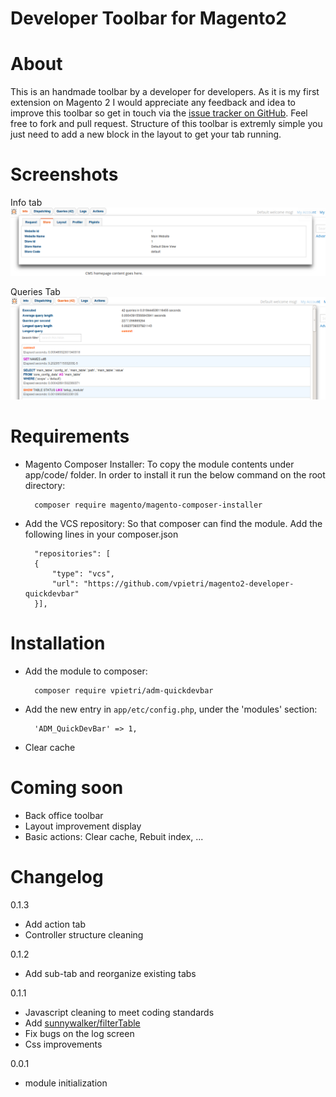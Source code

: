 Developer Toolbar for Magento2
====================================

# About

This is an handmade toolbar by a developer for developers. As it is my first extension on Magento 2 I would appreciate any feedback and idea to improve this toolbar so get in touch via the [issue tracker on GitHub](https://github.com/vpietri/magento2-developer-quickdevbar/issues). 
Feel free to fork and pull request. Structure of this toolbar is extremly simple you just need to add a new block in the layout to get your tab running. 

# Screenshots

Info tab
![](doc/images/qdb_screen1.png)

Queries Tab
![](doc/images/qdb_screen2.png)

# Requirements

- Magento Composer Installer: To copy the module contents under app/code/ folder.
In order to install it run the below command on the root directory:

        composer require magento/magento-composer-installer

- Add the VCS repository: So that composer can find the module. Add the following lines in your composer.json

        "repositories": [
        {
            "type": "vcs",
            "url": "https://github.com/vpietri/magento2-developer-quickdevbar"
        }],


# Installation

- Add the module to composer:

        composer require vpietri/adm-quickdevbar

- Add the new entry in `app/etc/config.php`, under the 'modules' section:

        'ADM_QuickDevBar' => 1,

- Clear cache

# Coming soon

* Back office toolbar
* Layout improvement display
* Basic actions: Clear cache, Rebuit index, ...  

# Changelog

0.1.3
* Add action tab
* Controller structure cleaning 

0.1.2
* Add sub-tab and reorganize existing tabs

0.1.1
* Javascript cleaning to meet coding standards
* Add [sunnywalker/filterTable](https://github.com/sunnywalker/jQuery.FilterTable)
* Fix bugs on the log screen
* Css improvements

0.0.1
*  module initialization 

